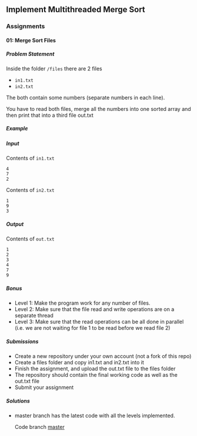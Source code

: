 ## Implement Multithreaded Merge Sort

### Assignments

#### 01: Merge Sort Files

##### Problem Statement

Inside the folder `/files` there are 2 files

- `in1.txt`
- `in2.txt`

The both contain some numbers (separate numbers in each line).

You have to read both files, merge all the numbers into one sorted array and then print that into a third file out.txt

##### Example

##### Input

Contents of `in1.txt`
```
4
7
2
```
Contents of `in2.txt`
```
1
9
3
```
##### Output

Contents of `out.txt`
```
1
2
3
4
7
9
```

##### Bonus

- Level 1: Make the program work for any number of files.
- Level 2: Make sure that the file read and write operations are on a separate thread
- Level 3: Make sure that the read operations can be all done in parallel (i.e. we are not waiting for file 1 to be read before we read file 2)

##### Submissions

- Create a new repository under your own account (not a fork of this repo)
- Create a files folder and copy in1.txt and in2.txt into it
- Finish the assignment, and upload the out.txt file to the files folder
- The repository should contain the final working code as well as the out.txt file
- Submit your assignment


##### Solutions

- master branch has the latest code with all the levels implemented.

  Code branch [master](https://github.com/SanjivYadav/Mergesorter)
